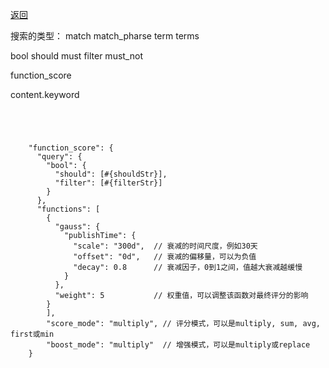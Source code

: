[返回](/elasticsearch/doc/zhishi-tupu/index)

搜索的类型： match  match_pharse term terms

bool
should must filter must_not

function_score

content.keyword



```




    "function_score": {
      "query": {
        "bool": {
          "should": [#{shouldStr}],
          "filter": [#{filterStr}]
        }
      },
      "functions": [
        {
          "gauss": {
            "publishTime": {
              "scale": "300d",  // 衰减的时间尺度，例如30天
              "offset": "0d",   // 衰减的偏移量，可以为负值
              "decay": 0.8      // 衰减因子，0到1之间，值越大衰减越缓慢
            }
          },
          "weight": 5           // 权重值，可以调整该函数对最终评分的影响
        }
        ],
        "score_mode": "multiply", // 评分模式，可以是multiply, sum, avg, first或min
        "boost_mode": "multiply"  // 增强模式，可以是multiply或replace
    }

```